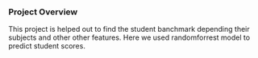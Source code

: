 ### Project Overview

 This project is helped out to find the student banchmark depending their subjects and other other features. Here we used randomforrest model to predict student scores.


